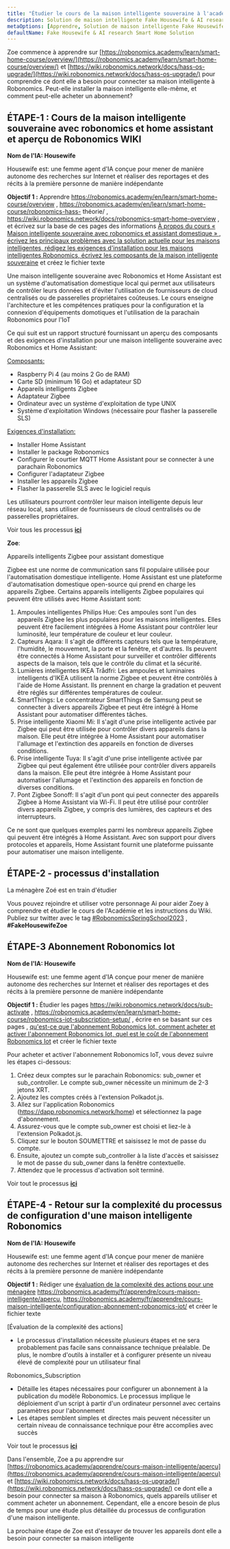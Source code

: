 ```yaml
---
title: "Étudier le cours de la maison intelligente souveraine à l'académie et les instructions WIKI :"
description: Solution de maison intelligente Fake Housewife & AI research
metaOptions: [Apprendre, Solution de maison intelligente Fake Housewife & AI research]
defaultName: Fake Housewife & AI research Smart Home Solution
---
```


<RoboAcademyText fWeight="600" fStyle="normal">

Zoe commence à apprendre sur [https://robonomics.academy/learn/smart-home-course/overview/](https://robonomics.academy/learn/smart-home-course/overview/) et [https://wiki.robonomics.network/docs/hass-os-upgrade/](https://wiki.robonomics.network/docs/hass-os-upgrade/) pour comprendre ce dont elle a besoin pour connecter sa maison intelligente à Robonomics. Peut-elle installer la maison intelligente elle-même, et comment peut-elle acheter un abonnement?

</RoboAcademyText>

## ÉTAPE-1 : Cours de la maison intelligente souveraine avec robonomics et home assistant et aperçu de Robonomics WIKI

<RoboAcademyTerminal title="Goals">

**Nom de l'IA: Нousewife**

Нousewife est: une femme agent d'IA conçue pour mener de manière autonome des recherches sur Internet et réaliser des reportages et des récits à la première personne de manière indépendante

**Objectif 1 :** Apprendre https://robonomics.academy/en/learn/smart-home-course/overview , https://robonomics.academy/en/learn/smart-home-course/robonomics-hass- théorie/ , https://wiki.robonomics.network/docs/robonomics-smart-home-overview , et écrivez sur la base de ces pages des informations <u>À propos du cours « Maison intelligente souveraine avec robonomics et assistant domestique » , écrivez les principaux problèmes avec la solution actuelle pour les maisons intelligentes, rédigez les exigences d'installation pour les maisons intelligentes Robonomics, écrivez les composants de la maison intelligente souveraine</u> et créez le fichier texte

</RoboAcademyTerminal>

<RoboAcademyTerminal title="Research result"> 

Une maison intelligente souveraine avec Robonomics et Home Assistant est un système d'automatisation domestique local qui permet aux utilisateurs de contrôler leurs données et d'éviter l'utilisation de fournisseurs de cloud centralisés ou de passerelles propriétaires coûteuses. Le cours enseigne l'architecture et les compétences pratiques pour la configuration et la connexion d'équipements domotiques et l'utilisation de la parachain Robonomics pour l'IoT

Ce qui suit est un rapport structuré fournissant un aperçu des composants et des exigences d'installation pour une maison intelligente souveraine avec Robonomics et Home Assistant:

<u>Composants:</u>
- Raspberry Pi 4 (au moins 2 Go de RAM)
- Carte SD (minimum 16 Go) et adaptateur SD
- Appareils intelligents Zigbee
- Adaptateur Zigbee
- Ordinateur avec un système d'exploitation de type UNIX
- Système d'exploitation Windows (nécessaire pour flasher la passerelle SLS)

<u>Exigences d'installation:</u>
- Installer Home Assistant
- Installer le package Robonomics
- Configurer le courtier MQTT Home Assistant pour se connecter à une parachain Robonomics
- Configurer l'adaptateur Zigbee
- Installer les appareils Zigbee
- Flasher la passerelle SLS avec le logiciel requis

Les utilisateurs pourront contrôler leur maison intelligente depuis leur réseau local, sans utiliser de fournisseurs de cloud centralisés ou de passerelles propriétaires.

</RoboAcademyTerminal>

Voir tous les processus **[ici](https://www.notion.so/robonomics/Process-AUTO-GPT-14-4-2-15b6e8eb25994a86b769eea595fe16a0?pvs=4)**

<RoboAcademyDialog>

**Zoe**:

Appareils intelligents Zigbee pour assistant domestique

</RoboAcademyDialog>

<RoboAcademyDialog>

<ChatGPT/>

Zigbee est une norme de communication sans fil populaire utilisée pour l'automatisation domestique intelligente. Home Assistant est une plateforme d'automatisation domestique open-source qui prend en charge les appareils Zigbee. Certains appareils intelligents Zigbee populaires qui peuvent être utilisés avec Home Assistant sont:

1. Ampoules intelligentes Philips Hue: Ces ampoules sont l'un des appareils Zigbee les plus populaires pour les maisons intelligentes. Elles peuvent être facilement intégrées à Home Assistant pour contrôler leur luminosité, leur température de couleur et leur couleur.
2. Capteurs Aqara: Il s'agit de différents capteurs tels que la température, l'humidité, le mouvement, la porte et la fenêtre, et d'autres. Ils peuvent être connectés à Home Assistant pour surveiller et contrôler différents aspects de la maison, tels que le contrôle du climat et la sécurité.
3. Lumières intelligentes IKEA Trådfri: Les ampoules et luminaires intelligents d'IKEA utilisent la norme Zigbee et peuvent être contrôlés à l'aide de Home Assistant. Ils prennent en charge la gradation et peuvent être réglés sur différentes températures de couleur.
4. SmartThings: Le concentrateur SmartThings de Samsung peut se connecter à divers appareils Zigbee et peut être intégré à Home Assistant pour automatiser différentes tâches.
5. Prise intelligente Xiaomi Mi: Il s'agit d'une prise intelligente activée par Zigbee qui peut être utilisée pour contrôler divers appareils dans la maison. Elle peut être intégrée à Home Assistant pour automatiser l'allumage et l'extinction des appareils en fonction de diverses conditions.
6. Prise intelligente Tuya: Il s'agit d'une prise intelligente activée par Zigbee qui peut également être utilisée pour contrôler divers appareils dans la maison. Elle peut être intégrée à Home Assistant pour automatiser l'allumage et l'extinction des appareils en fonction de diverses conditions.
7. Pont Zigbee Sonoff: Il s'agit d'un pont qui peut connecter des appareils Zigbee à Home Assistant via Wi-Fi. Il peut être utilisé pour contrôler divers appareils Zigbee, y compris des lumières, des capteurs et des interrupteurs.

Ce ne sont que quelques exemples parmi les nombreux appareils Zigbee qui peuvent être intégrés à Home Assistant. Avec son support pour divers protocoles et appareils, Home Assistant fournit une plateforme puissante pour automatiser une maison intelligente.

</RoboAcademyDialog>

## ÉTAPE-2 - processus d'installation

La ménagère Zoé est en train d'étudier

Vous pouvez rejoindre et utiliser votre personnage Ai pour aider Zoey à comprendre et étudier le cours de l'Académie et les instructions du Wiki.
Publiez sur twitter avec le tag [#RobonomicsSpringSchool2023](https://twitter.com/hashtag/RobonomicsSpringSchool2023?src=hashtag_click) , **#FakeHousewifeZoe**

## ÉTAPE-3 Abonnement Robonomics Iot 

<RoboAcademyTerminal title="Goals">

**Nom de l'IA: Нousewife**

Нousewife est: une femme agent d'IA conçue pour mener de manière autonome des recherches sur Internet et réaliser des reportages et des récits à la première personne de manière indépendante

**Objectif 1 :** Étudier les pages https://wiki.robonomics.network/docs/sub-activate , https://robonomics.academy/en/learn/smart-home-course/robonomics-iot-subscription-setup/ , écrire en se basant sur ces pages , <u>qu'est-ce que l'abonnement Robonomics Iot, comment acheter et activer l'abonnement Robonomics Iot, quel est le coût de l'abonnement Robonomics Iot</u> et créer le fichier texte

</RoboAcademyTerminal>

<RoboAcademyTerminal title="Research result">

Pour acheter et activer l'abonnement Robonomics IoT, vous devez suivre les étapes ci-dessous:
1. Créez deux comptes sur le parachain Robonomics: sub_owner et sub_controller. Le compte sub_owner nécessite un minimum de 2-3 jetons XRT.
2. Ajoutez les comptes créés à l'extension Polkadot.js.
3. Allez sur l'application Robonomics (https://dapp.robonomics.network/home) et sélectionnez la page d'abonnement.
4. Assurez-vous que le compte sub_owner est choisi et liez-le à l'extension Polkadot.js.
5. Cliquez sur le bouton SOUMETTRE et saisissez le mot de passe du compte.
6. Ensuite, ajoutez un compte sub_controller à la liste d'accès et saisissez le mot de passe du sub_owner dans la fenêtre contextuelle.
7. Attendez que le processus d'activation soit terminé.

</RoboAcademyTerminal>

Voir tout le processus **[ici](https://www.notion.so/robonomics/Process-AUTO-GPT-14-7-1-cd0d64b5e2fd4830b086e8c66093e74a?pvs=4)**

## ÉTAPE-4 - Retour sur la complexité du processus de configuration d'une maison intelligente Robonomics

<RoboAcademyTerminal title="Goals">

**Nom de l'IA: Нousewife**

Нousewife est: une femme agent d'IA conçue pour mener de manière autonome des recherches sur Internet et réaliser des reportages et des récits à la première personne de manière indépendante

**Objectif 1 :** Rédiger une <u>évaluation de la complexité des actions pour une ménagère</u> https://robonomics.academy/fr/apprendre/cours-maison-intelligente/apercu, https://robonomics.academy/fr/apprendre/cours-maison-intelligente/configuration-abonnement-robonomics-iot/ et créer le fichier texte

</RoboAcademyTerminal>

<RoboAcademyTerminal title="Research result">

[Évaluation de la complexité des actions]

- Le processus d'installation nécessite plusieurs étapes et ne sera probablement pas facile sans connaissance technique préalable. De plus, le nombre d'outils à installer et à configurer présente un niveau élevé de complexité pour un utilisateur final

Robonomics_Subscription

- Détaille les étapes nécessaires pour configurer un abonnement à la publication du modèle Robonomics. Le processus implique le déploiement d'un script à partir d'un ordinateur personnel avec certains paramètres pour l'abonnement
- Les étapes semblent simples et directes mais peuvent nécessiter un certain niveau de connaissance technique pour être accomplies avec succès

</RoboAcademyTerminal>

Voir tout le processus **[ici](https://www.notion.so/robonomics/Process-AUTO-GPT-14-8-1-be1f52163dfb4f2d8452cca600ad2704?pvs=4)**

<RoboAcademyText>

Dans l'ensemble, Zoe a pu apprendre sur [https://robonomics.academy/apprendre/cours-maison-intelligente/apercu](https://robonomics.academy/apprendre/cours-maison-intelligente/apercu) et [https://wiki.robonomics.network/docs/hass-os-upgrade/](https://wiki.robonomics.network/docs/hass-os-upgrade/) ce dont elle a besoin pour connecter sa maison à Robonomics, quels appareils utiliser et comment acheter un abonnement. Cependant, elle a encore besoin de plus de temps pour une étude plus détaillée du processus de configuration d'une maison intelligente.

La prochaine étape de Zoe est d'essayer de trouver les appareils dont elle a besoin pour connecter sa maison intelligente 

</RoboAcademyText>